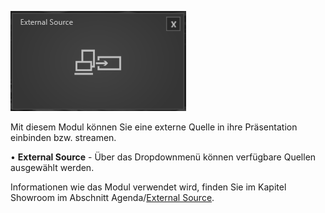 
![ExternalSourceModul](img/Manager/Module/External_Source_Module.PNG) 

Mit diesem Modul können Sie eine externe Quelle in ihre Präsentation einbinden bzw. streamen.

•    **External Source** - Über das Dropdownmenü können verfügbare Quellen ausgewählt werden. 


Informationen wie das Modul verwendet wird, finden Sie im Kapitel Showroom im Abschnitt Agenda/[External Source](056_agenda/#external-source).
